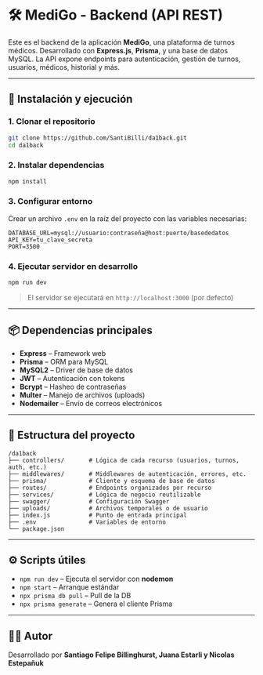 # 🛠️ MediGo - Backend (API REST)

Este es el backend de la aplicación **MediGo**, una plataforma de turnos médicos. Desarrollado con **Express.js**, **Prisma**, y una base de datos MySQL. La API expone endpoints para autenticación, gestión de turnos, usuarios, médicos, historial y más.

---

## 🚀 Instalación y ejecución

### 1. Clonar el repositorio

```bash
git clone https://github.com/SantiBilli/da1back.git
cd da1back
```

### 2. Instalar dependencias

```bash
npm install
```

### 3. Configurar entorno

Crear un archivo `.env` en la raíz del proyecto con las variables necesarias:

```
DATABASE_URL=mysql://usuario:contraseña@host:puerto/basededatos
API_KEY=tu_clave_secreta
PORT=3500
```

### 4. Ejecutar servidor en desarrollo

```bash
npm run dev
```

> El servidor se ejecutará en `http://localhost:3000` (por defecto)

---

## 📦 Dependencias principales

- **Express** – Framework web
- **Prisma** – ORM para MySQL
- **MySQL2** – Driver de base de datos
- **JWT** – Autenticación con tokens
- **Bcrypt** – Hasheo de contraseñas
- **Multer** – Manejo de archivos (uploads)
- **Nodemailer** – Envío de correos electrónicos

---

## 📂 Estructura del proyecto

```
/da1back
├── controllers/       # Lógica de cada recurso (usuarios, turnos, auth, etc.)
├── middlewares/       # Middlewares de autenticación, errores, etc.
├── prisma/            # Cliente y esquema de base de datos
├── routes/            # Endpoints organizados por recurso
├── services/          # Lógica de negocio reutilizable
├── swagger/           # Configuración Swagger
├── uploads/           # Archivos temporales o de usuario
├── index.js           # Punto de entrada principal
├── .env               # Variables de entorno
└── package.json
```

---

## ⚙️ Scripts útiles

- `npm run dev` – Ejecuta el servidor con **nodemon**
- `npm start` – Arranque estándar
- `npx prisma db pull` – Pull de la DB
- `npx prisma generate` – Genera el cliente Prisma

---

## 👨‍⚕️ Autor

Desarrollado por **Santiago Felipe Billinghurst, Juana Estarli y Nicolas Estepañuk**
